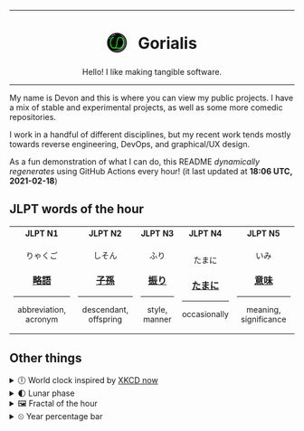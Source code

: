 ***

<h1 align="center">
<sub>
    <img src="readme/resources/avatar.png" height="36">
</sub>
&nbsp;
Gorialis
</h1>
<p align="center">
Hello! I like making tangible software.
</p>

***

My name is Devon and this is where you can view my public projects. I have a mix of stable and experimental projects, as well as some more comedic repositories.

I work in a handful of different disciplines, but my recent work tends mostly towards reverse engineering, DevOps, and graphical/UX design.

As a fun demonstration of what I can do, this README *dynamically regenerates* using GitHub Actions every hour! (it last updated at **18:06 UTC, 2021-02-18**)

<h2>JLPT words of the hour</h2>
<table>
    <tr>
        <th>JLPT N1</th>
        <th>JLPT N2</th>
        <th>JLPT N3</th>
        <th>JLPT N4</th>
        <th>JLPT N5</th>
    </tr>
    <tr>
        <td>
            <p align="center">りゃくご</p>
            <h3 align="center"><b><a href="https://jisho.org/search/%E7%95%A5%E8%AA%9E">略語</a></b></h3>
            <hr>
            <p align="center">abbreviation,<wbr> acronym</p>
        </td>
        <td>
            <p align="center">しそん</p>
            <h3 align="center"><b><a href="https://jisho.org/search/%E5%AD%90%E5%AD%AB">子孫</a></b></h3>
            <hr>
            <p align="center">descendant,<wbr> offspring</p>
        </td>
        <td>
            <p align="center">ふり</p>
            <h3 align="center"><b><a href="https://jisho.org/search/%E6%8C%AF%E3%82%8A">振り</a></b></h3>
            <hr>
            <p align="center">style,<wbr> manner</p>
        </td>
        <td>
            <p align="center">たまに</p>
            <h3 align="center"><b><a href="https://jisho.org/search/%E3%81%9F%E3%81%BE%E3%81%AB">たまに</a></b></h3>
            <hr>
            <p align="center">occasionally</p>
        </td>
        <td>
            <p align="center">いみ</p>
            <h3 align="center"><b><a href="https://jisho.org/search/%E6%84%8F%E5%91%B3">意味</a></b></h3>
            <hr>
            <p align="center">meaning,<wbr> significance</p>
        </td>
    </tr>
</table>

<h2>Other things</h2>
<details>
<summary>🕕  World clock inspired by <a href="https://xkcd.com/now">XKCD now</a></summary>

> <img src="generated/now.png" width="512">

</details>
<details>
<summary>🌓 Lunar phase</summary>

The moon is approximately 25.80% through its phase (First Quarter).

</details>
<details>
<summary>&#x1f5bc; Fractal of the hour</summary>

> <img src="generated/fractal.png" width="512">

</details>
<details>
<summary>&#x23f2; Year percentage bar</summary>
<pre><code>2021 [██▁▁▁▁▁▁▁▁▁▁▁▁▁▁▁▁▁▁] 13.36%</code></pre>
</details>
